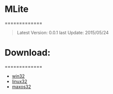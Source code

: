 # MLite
=============


> Latest Version: 0.0.1
> last Update: 2015/05/24


# Download:
=============

* [win32](https://drive.google.com/file/d/0Bz0GfsPZz4lkQmtwZWk5YkNFVDQ/view?usp=sharing)
* [linux32](https://drive.google.com/file/d/0Bz0GfsPZz4lkSUQ3eDU0QU9aVWc/view?usp=sharing)
* [maxos32](https://drive.google.com/file/d/0Bz0GfsPZz4lkdGdseVNaSzVFZ0U/view?usp=sharing)